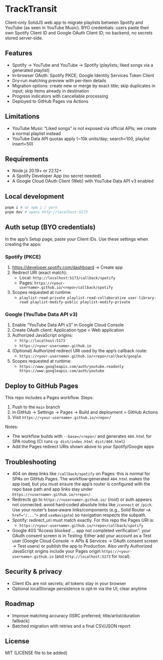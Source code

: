 # TrackTransit

Client‑only SolidJS web app to migrate playlists between Spotify and YouTube (as seen in YouTube Music). BYO credentials: users paste their own Spotify Client ID and Google OAuth Client ID; no backend, no secrets stored server‑side.

## Features
- Spotify → YouTube and YouTube → Spotify (playlists; liked songs via a generated playlist)
- In‑browser OAuth: Spotify PKCE; Google Identity Services Token Client
- Dry‑run matching preview with per‑item details
- Migration options: create new or merge by exact title; skip duplicates in input; skip items already in destination
- Progress indicators with cancellable processing
- Deployed to GitHub Pages via Actions

## Limitations
- YouTube Music “Liked songs” is not exposed via official APIs; we create a normal playlist instead
- YouTube Data API quotas apply (~10k units/day; search=100, playlist insert=50)

## Requirements
- Node.js 20.19+ or 22.12+
- A Spotify Developer App (no secret needed)
- A Google Cloud OAuth Client (Web) with YouTube Data API v3 enabled

## Local development
```bash
pnpm i # or npm i / yarn
pnpm dev # opens http://localhost:5173
```

## Auth setup (BYO credentials)
In the app’s Setup page, paste your Client IDs. Use these settings when creating the apps:

### Spotify (PKCE)
1) https://developer.spotify.com/dashboard → Create app
2) Redirect URI (exact match):
   - Local: `http://localhost:5173/callback/spotify`
   - Pages: `https://<your-username>.github.io/<repo>/callback/spotify`
3) Scopes requested at runtime:
   - `playlist-read-private playlist-read-collaborative user-library-read playlist-modify-public playlist-modify-private`

### Google (YouTube Data API v3)
1) Enable “YouTube Data API v3” in Google Cloud Console
2) Create OAuth client: Application type = Web application
3) Authorized JavaScript origins:
   - `http://localhost:5173`
   - `https://<your-username>.github.io`
4) (Optional) Authorized redirect URI used by the app’s callback route:
   - `https://<your-username>.github.io/<repo>/callback/google`
5) Scopes requested at runtime:
   - `https://www.googleapis.com/auth/youtube.readonly https://www.googleapis.com/auth/youtube`

## Deploy to GitHub Pages
This repo includes a Pages workflow. Steps:
1) Push to the `main` branch
2) In GitHub → Settings → Pages → Build and deployment = GitHub Actions
3) Visit `https://<your-username>.github.io/<repo>/`

Notes:
- The workflow builds with `--base=/<repo>/` and generates `404.html` for SPA routing (CI runs `cp dist/index.html dist/404.html`)
- Add the Pages redirect URIs shown above to your Spotify/Google apps

## Troubleshooting
- 404 on deep links like `/callback/spotify` on Pages: this is normal for SPAs on GitHub Pages. The workflow‑generated `404.html` makes the app load, but you must ensure the app’s router is configured with the repo base path and app links stay under `https://<username>.github.io/<repo>/`.
- Redirects go to `https://<username>.github.io/` (root) or auth appears not connected: avoid hard‑coded absolute links like `/connect` or `/pick`. Use your router’s base‑aware links/components (e.g., Solid Router `<A href="/...">` and `useNavigate`) so navigation respects the subpath.
- Spotify: redirect_uri must match exactly. For this repo the Pages URI is:
  - `https://<your-username>.github.io/<repo>/callback/spotify`
- Google 403 “Access blocked … app not completed verification”: your OAuth consent screen is in Testing. Either add your account as a Test user (Google Cloud Console → APIs & Services → OAuth consent screen → Test users) or publish the app to Production. Also verify Authorized JavaScript origins include your Pages origin `https://<your-username>.github.io` (and `http://localhost:5173` for local).

## Security & privacy
- Client IDs are not secrets; all tokens stay in your browser
- Optional localStorage persistence is opt‑in via the UI; clear anytime

## Roadmap
- Improve matching accuracy (ISRC preferred; title/artist/duration fallback)
- Batched migration with retries and a final CSV/JSON report

## License
MIT (LICENSE file to be added)
